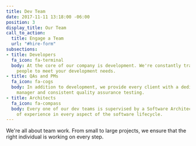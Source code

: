 ```yaml
---
title: Dev Team
date: 2017-11-11 13:18:00 -06:00
position: 3
display_title: Our Team
call_to_action:
  title: Engage a Team
  url: "#hire-form"
subsections:
- title: Developers
  fa_icon: fa-terminal
  body: At the core of our company is development. We're constantly training the right
    people to meet your development needs.
- title: QAs and PMs
  fa_icon: fa-cogs
  body: In addition to development, we provide every client with a dedicated project
    manager and consistent quality assurance testing.
- title: Architects
  fa_icon: fa-compass
  body: Every one of our dev teams is supervised by a Software Architect with years
    of experience in every aspect of the software lifecycle.
---
```


We're all about team work. From small to large projects, we ensure that the right individual is working on every step.